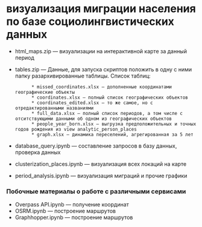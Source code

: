 # визуализация миграции населения по базе социолингвистических данных
* html_maps.zip — визуализации на интерактивной карте за данный период
* tables.zip — Данные, для запуска скриптов положить в одну с ними папку разархивированные таблицы. 
      Список таблиц:
      
            * missed_coordinates.xlsx — дополненные координатами географические объекты
            * coordinates.xlsx — полный список географических объектов
            * coordinates_edited.xlsx — то же самое, но с отредактированными названиями
            * full_data.xlsx — полный список периодов, а том числе с отситствующими данными об одном из географических объектов
            * people_year_born.xlsx — выгрузка предположительных и точных годов рождения из view analytic_person_places
            * graph.xlsx — динамика переселений, агрегированная за 5 лет
* database_query.ipynb — составление запросов в базу данных, проверка данных
* clusterization_places.ipynb — визуализация всех локаций на карте
* period_analysis.ipynb — визуализация миграций и прочие графики
### Побочные материалы о работе с различными сервисами
* Overpass API.ipynb — получение координат
* OSRM.ipynb — построение маршрутов
* Graphhopper.ipynb — построение маршрутов
